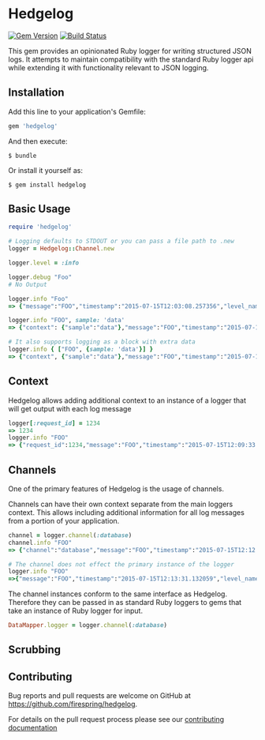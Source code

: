 # Hedgelog
[![Gem Version](https://badge.fury.io/rb/hedgelog.svg)](http://badge.fury.io/rb/hedgelog)
[![Build Status](https://travis-ci.org/firespring/hedgelog.svg?branch=master)](https://travis-ci.org/firespring/hedgelog)

This gem provides an opinionated Ruby logger for writing structured JSON logs. It attempts to maintain compatibility with the standard Ruby logger api while extending it with functionality relevant to JSON logging.

## Installation

Add this line to your application's Gemfile:

```ruby
gem 'hedgelog'
```

And then execute:

    $ bundle

Or install it yourself as:

    $ gem install hedgelog

## Basic Usage

```ruby
require 'hedgelog'

# Logging defaults to STDOUT or you can pass a file path to .new
logger = Hedgelog::Channel.new

logger.level = :info

logger.debug "Foo"
# No Output

logger.info "Foo"
=> {"message":"FOO","timestamp":"2015-07-15T12:03:08.257356","level_name":"info","level":1}

logger.info "FOO", sample: 'data'
=> {"context": {"sample":"data"},"message":"FOO","timestamp":"2015-07-15T12:05:02.302202","level_name":"info","level":1}

# It also supports logging as a block with extra data
logger.info { ["FOO", {sample: 'data'}] }
=> {"context", {"sample":"data"},"message":"FOO","timestamp":"2015-07-15T12:06:20.026807","level_name":"info","level":1}
```

## Context

Hedgelog allows adding additional context to an instance of a logger that will get output with each log message

```ruby
logger[:request_id] = 1234
=> 1234
logger.info "FOO"
=> {"request_id":1234,"message":"FOO","timestamp":"2015-07-15T12:09:33.129984","level_name":"info","level":1}
```

## Channels

One of the primary features of Hedgelog is the usage of channels.

Channels can have their own context separate from the main loggers context. This allows including additional information for all log messages from a portion of your application.

```ruby
channel = logger.channel(:database)
channel.info "FOO"
=> {"channel":"database","message":"FOO","timestamp":"2015-07-15T12:12:39.147210","level_name":"info","level":1}

# The channel does not effect the primary instance of the logger
logger.info "FOO"
=>{"message":"FOO","timestamp":"2015-07-15T12:13:31.132059","level_name":"info","level":1}
```

The channel instances conform to the same interface as Hedgelog. Therefore they can be passed in as standard Ruby loggers to gems that take an instance of Ruby logger for input.

```ruby
DataMapper.logger = logger.channel(:database)
```

## Scrubbing

## Contributing

Bug reports and pull requests are welcome on GitHub at https://github.com/firespring/hedgelog.

For details on the pull request process please see our [contributing documentation](CONTRIBUTING.md)
